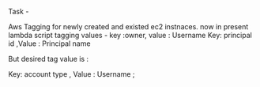 Task -

Aws Tagging for newly created and existed ec2 instnaces.
now in present lambda script 
tagging values -
key :owner, value : Username
Key: principal id ,Value : Principal name

But desired tag value is :

Key: account type , Value : Username ;


